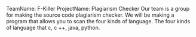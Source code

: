 TeamName: F-Killer
ProjectName: Plagiarism Checker
Our team is a group for making the source code plagiarism checker.
We will be making a program that allows you to scan the four kinds of language.
The four kinds of language that c, c ++, java, python.
